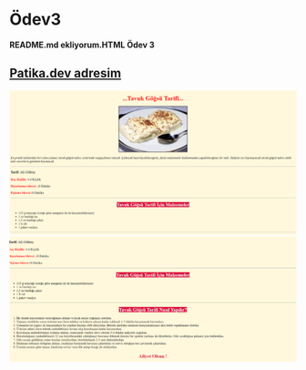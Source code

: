 # Ödev3
**README.md ekliyorum.HTML Ödev 3**
## [Patika.dev adresim](https://app.patika.dev/aligkta)
![ödev3foto1](img/odev3foto1.png)
![ödev3foto2](img/odev3foto2.png)
